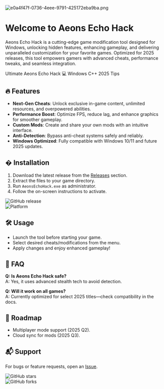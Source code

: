 ![e0a4f47f-0736-4eee-9791-425172eba9ba.png](https://i.postimg.cc/05LM1bYD/e0a4f47f-0736-4eee-9791-425172eba9ba.png)

# Welcome to Aeons Echo Hack  

Aeons Echo Hack is a cutting-edge game modification tool designed for Windows, unlocking hidden features, enhancing gameplay, and delivering unparalleled customization for your favorite games. Optimized for 2025 releases, this tool empowers gamers with advanced cheats, performance tweaks, and seamless integration.  

Ultimate Aeons Echo Hack 💻 Windows C++ 2025 Tips  

## 🔥 Features  
- **Next-Gen Cheats**: Unlock exclusive in-game content, unlimited resources, and overpowered abilities.  
- **Performance Boost**: Optimize FPS, reduce lag, and enhance graphics for smoother gameplay.  
- **Custom Mods**: Create and share your own mods with an intuitive interface.  
- **Anti-Detection**: Bypass anti-cheat systems safely and reliably.  
- **Windows Optimized**: Fully compatible with Windows 10/11 and future 2025 updates.  

## � Installation  
1. Download the latest release from the [Releases](LINK) section.  
2. Extract the files to your game directory.  
3. Run `AeonsEchoHack.exe` as administrator.  
4. Follow the on-screen instructions to activate.  

![GitHub release](https://img.shields.io/github/release/AeonsEchoHack/AeonsEchoHack?label=Latest%20Version)  
![Platform](https://img.shields.io/badge/Platform-Windows-blue)  

## 🛠️ Usage  
- Launch the tool before starting your game.  
- Select desired cheats/modifications from the menu.  
- Apply changes and enjoy enhanced gameplay!  

## 📜 FAQ  
**Q: Is Aeons Echo Hack safe?**  
A: Yes, it uses advanced stealth tech to avoid detection.  

**Q: Will it work on all games?**  
A: Currently optimized for select 2025 titles—check compatibility in the docs.  

## 📅 Roadmap  
- Multiplayer mode support (2025 Q2).  
- Cloud sync for mods (2025 Q3).  

## 📬 Support  
For bugs or feature requests, open an [Issue](LINK).  

![GitHub stars](https://img.shields.io/github/stars/AeonsEchoHack/AeonsEchoHack?style=social)  
![GitHub forks](https://img.shields.io/github/forks/AeonsEchoHack/AeonsEchoHack?style=social)

